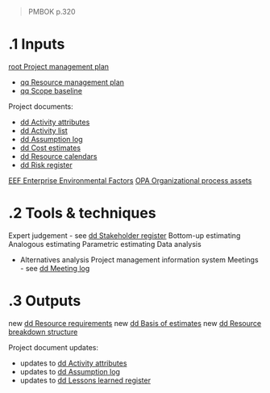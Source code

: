 > PMBOK p.320
# .1 Inputs

[root Project management plan](../Project%20Management%20Plans/root%20Project%20management%20plan.md)
* [qq Resource management plan](../Project%20Management%20Plans/qq%20Resource%20management%20plan.md)
* [qq Scope baseline](../Project%20Management%20Plans/qq%20Scope%20baseline.md)

Project documents:
* [dd Activity attributes](../Project%20Documents/dd%20Activity%20attributes.md)
* [dd Activity list](../Project%20Documents/dd%20Activity%20list.md)
* [dd Assumption log](../Project%20Documents/dd%20Assumption%20log.md)
* [dd Cost estimates](../Project%20Documents/dd%20Cost%20estimates.md)
* [dd Resource calendars](../Project%20Documents/dd%20Resource%20calendars.md)
* [dd Risk register](../Project%20Documents/dd%20Risk%20register.md)

[EEF Enterprise Environmental Factors](../EEF%20Enterprise%20Environmental%20Factors.md)
[OPA Organizational process assets](../OPA%20Organizational%20process%20assets.md)

# .2 Tools & techniques
Expert judgement - see [dd Stakeholder register](../Project%20Documents/dd%20Stakeholder%20register.md)
Bottom-up estimating
Analogous estimating
Parametric estimating
Data analysis
* Alternatives analysis
Project management information system
Meetings - see [dd Meeting log](../Project%20Documents/dd%20Meeting%20log.md)

# .3 Outputs
new [dd Resource requirements](../Project%20Documents/dd%20Resource%20requirements.md)
new [dd Basis of estimates](../Project%20Documents/dd%20Basis%20of%20estimates.md)
new [dd Resource breakdown structure](../Project%20Documents/dd%20Resource%20breakdown%20structure.md)

Project document updates:
* updates to [dd Activity attributes](../Project%20Documents/dd%20Activity%20attributes.md)
* updates to [dd Assumption log](../Project%20Documents/dd%20Assumption%20log.md)
* updates to [dd Lessons learned register](../Project%20Documents/dd%20Lessons%20learned%20register.md)


